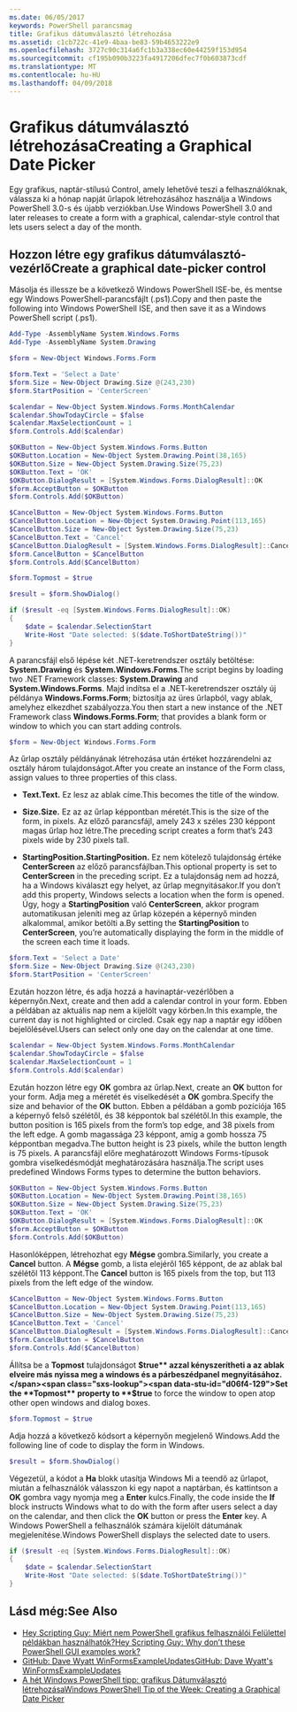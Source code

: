 ```yaml
---
ms.date: 06/05/2017
keywords: PowerShell parancsmag
title: Grafikus dátumválasztó létrehozása
ms.assetid: c1cb722c-41e9-4baa-be83-59b4653222e9
ms.openlocfilehash: 3727c90c314a6fc1b3a338ec60e44259f153d954
ms.sourcegitcommit: cf195b090b3223fa4917206dfec7f0b603873cdf
ms.translationtype: MT
ms.contentlocale: hu-HU
ms.lasthandoff: 04/09/2018
---
```

# <a name="creating-a-graphical-date-picker"></a><span data-ttu-id="d06f4-103">Grafikus dátumválasztó létrehozása</span><span class="sxs-lookup"><span data-stu-id="d06f4-103">Creating a Graphical Date Picker</span></span>

<span data-ttu-id="d06f4-104">Egy grafikus, naptár-stílusú Control, amely lehetővé teszi a felhasználóknak, válassza ki a hónap napját űrlapok létrehozásához használja a Windows PowerShell 3.0-s és újabb verziókban.</span><span class="sxs-lookup"><span data-stu-id="d06f4-104">Use Windows PowerShell 3.0 and later releases to create a form with a graphical, calendar-style control that lets users select a day of the month.</span></span>

## <a name="create-a-graphical-date-picker-control"></a><span data-ttu-id="d06f4-105">Hozzon létre egy grafikus dátumválasztó-vezérlő</span><span class="sxs-lookup"><span data-stu-id="d06f4-105">Create a graphical date-picker control</span></span>

<span data-ttu-id="d06f4-106">Másolja és illessze be a következő Windows PowerShell ISE-be, és mentse egy Windows PowerShell-parancsfájlt (.ps1).</span><span class="sxs-lookup"><span data-stu-id="d06f4-106">Copy and then paste the following into Windows PowerShell ISE, and then save it as a Windows PowerShell script (.ps1).</span></span>

```powershell
Add-Type -AssemblyName System.Windows.Forms
Add-Type -AssemblyName System.Drawing

$form = New-Object Windows.Forms.Form

$form.Text = 'Select a Date'
$form.Size = New-Object Drawing.Size @(243,230)
$form.StartPosition = 'CenterScreen'

$calendar = New-Object System.Windows.Forms.MonthCalendar
$calendar.ShowTodayCircle = $false
$calendar.MaxSelectionCount = 1
$form.Controls.Add($calendar)

$OKButton = New-Object System.Windows.Forms.Button
$OKButton.Location = New-Object System.Drawing.Point(38,165)
$OKButton.Size = New-Object System.Drawing.Size(75,23)
$OKButton.Text = 'OK'
$OKButton.DialogResult = [System.Windows.Forms.DialogResult]::OK
$form.AcceptButton = $OKButton
$form.Controls.Add($OKButton)

$CancelButton = New-Object System.Windows.Forms.Button
$CancelButton.Location = New-Object System.Drawing.Point(113,165)
$CancelButton.Size = New-Object System.Drawing.Size(75,23)
$CancelButton.Text = 'Cancel'
$CancelButton.DialogResult = [System.Windows.Forms.DialogResult]::Cancel
$form.CancelButton = $CancelButton
$form.Controls.Add($CancelButton)

$form.Topmost = $true

$result = $form.ShowDialog()

if ($result -eq [System.Windows.Forms.DialogResult]::OK)
{
    $date = $calendar.SelectionStart
    Write-Host "Date selected: $($date.ToShortDateString())"
}
```

<span data-ttu-id="d06f4-107">A parancsfájl első lépése két .NET-keretrendszer osztály betöltése: **System.Drawing** és **System.Windows.Forms**.</span><span class="sxs-lookup"><span data-stu-id="d06f4-107">The script begins by loading two .NET Framework classes: **System.Drawing** and **System.Windows.Forms**.</span></span> <span data-ttu-id="d06f4-108">Majd indítsa el a .NET-keretrendszer osztály új példánya **Windows.Forms.Form**; biztosítja az üres űrlapból, vagy ablak, amelyhez elkezdhet szabályozza.</span><span class="sxs-lookup"><span data-stu-id="d06f4-108">You then start a new instance of the .NET Framework class **Windows.Forms.Form**; that provides a blank form or window to which you can start adding controls.</span></span>

```powershell
$form = New-Object Windows.Forms.Form
```

<span data-ttu-id="d06f4-109">Az űrlap osztály példányának létrehozása után értéket hozzárendelni az osztály három tulajdonságot.</span><span class="sxs-lookup"><span data-stu-id="d06f4-109">After you create an instance of the Form class, assign values to three properties of this class.</span></span>

- <span data-ttu-id="d06f4-110">**Text.**</span><span class="sxs-lookup"><span data-stu-id="d06f4-110">**Text.**</span></span> <span data-ttu-id="d06f4-111">Ez lesz az ablak címe.</span><span class="sxs-lookup"><span data-stu-id="d06f4-111">This becomes the title of the window.</span></span>

- <span data-ttu-id="d06f4-112">**Size.**</span><span class="sxs-lookup"><span data-stu-id="d06f4-112">**Size.**</span></span> <span data-ttu-id="d06f4-113">Ez az az űrlap képpontban méretét.</span><span class="sxs-lookup"><span data-stu-id="d06f4-113">This is the size of the form, in pixels.</span></span> <span data-ttu-id="d06f4-114">Az előző parancsfájl, amely 243 x széles 230 képpont magas űrlap hoz létre.</span><span class="sxs-lookup"><span data-stu-id="d06f4-114">The preceding script creates a form that’s 243 pixels wide by 230 pixels tall.</span></span>

- <span data-ttu-id="d06f4-115">**StartingPosition.**</span><span class="sxs-lookup"><span data-stu-id="d06f4-115">**StartingPosition.**</span></span> <span data-ttu-id="d06f4-116">Ez nem kötelező tulajdonság értéke **CenterScreen** az előző parancsfájlban.</span><span class="sxs-lookup"><span data-stu-id="d06f4-116">This optional property is set to **CenterScreen** in the preceding script.</span></span> <span data-ttu-id="d06f4-117">Ez a tulajdonság nem ad hozzá, ha a Windows kiválaszt egy helyet, az űrlap megnyitásakor.</span><span class="sxs-lookup"><span data-stu-id="d06f4-117">If you don’t add this property, Windows selects a location when the form is opened.</span></span> <span data-ttu-id="d06f4-118">Úgy, hogy a **StartingPosition** való **CenterScreen**, akkor program automatikusan jeleníti meg az űrlap közepén a képernyő minden alkalommal, amikor betölti a.</span><span class="sxs-lookup"><span data-stu-id="d06f4-118">By setting the **StartingPosition** to **CenterScreen**, you’re automatically displaying the form in the middle of the screen each time it loads.</span></span>

```powershell
$form.Text = 'Select a Date'
$form.Size = New-Object Drawing.Size @(243,230)
$form.StartPosition = 'CenterScreen'
```

<span data-ttu-id="d06f4-119">Ezután hozzon létre, és adja hozzá a havinaptár-vezérlőben a képernyőn.</span><span class="sxs-lookup"><span data-stu-id="d06f4-119">Next, create and then add a calendar control in your form.</span></span> <span data-ttu-id="d06f4-120">Ebben a példában az aktuális nap nem a kijelölt vagy körben.</span><span class="sxs-lookup"><span data-stu-id="d06f4-120">In this example, the current day is not highlighted or circled.</span></span> <span data-ttu-id="d06f4-121">Csak egy nap a naptár egy időben bejelölésével.</span><span class="sxs-lookup"><span data-stu-id="d06f4-121">Users can select only one day on the calendar at one time.</span></span>

```powershell
$calendar = New-Object System.Windows.Forms.MonthCalendar
$calendar.ShowTodayCircle = $false
$calendar.MaxSelectionCount = 1
$form.Controls.Add($calendar)
```

<span data-ttu-id="d06f4-122">Ezután hozzon létre egy **OK** gombra az űrlap.</span><span class="sxs-lookup"><span data-stu-id="d06f4-122">Next, create an **OK** button for your form.</span></span> <span data-ttu-id="d06f4-123">Adja meg a méretét és viselkedését a **OK** gombra.</span><span class="sxs-lookup"><span data-stu-id="d06f4-123">Specify the size and behavior of the **OK** button.</span></span> <span data-ttu-id="d06f4-124">Ebben a példában a gomb pozíciója 165 a képernyő felső szélétől, és 38 képpontok bal szélétől.</span><span class="sxs-lookup"><span data-stu-id="d06f4-124">In this example, the button position is 165 pixels from the form’s top edge, and 38 pixels from the left edge.</span></span> <span data-ttu-id="d06f4-125">A gomb magassága 23 képpont, amíg a gomb hossza 75 képpontban megadva.</span><span class="sxs-lookup"><span data-stu-id="d06f4-125">The button height is 23 pixels, while the button length is 75 pixels.</span></span> <span data-ttu-id="d06f4-126">A parancsfájl előre meghatározott Windows Forms-típusok gombra viselkedésmódját meghatározására használja.</span><span class="sxs-lookup"><span data-stu-id="d06f4-126">The script uses predefined Windows Forms types to determine the button behaviors.</span></span>

```powershell
$OKButton = New-Object System.Windows.Forms.Button
$OKButton.Location = New-Object System.Drawing.Point(38,165)
$OKButton.Size = New-Object System.Drawing.Size(75,23)
$OKButton.Text = 'OK'
$OKButton.DialogResult = [System.Windows.Forms.DialogResult]::OK
$form.AcceptButton = $OKButton
$form.Controls.Add($OKButton)
```

<span data-ttu-id="d06f4-127">Hasonlóképpen, létrehozhat egy **Mégse** gombra.</span><span class="sxs-lookup"><span data-stu-id="d06f4-127">Similarly, you create a **Cancel** button.</span></span> <span data-ttu-id="d06f4-128">A **Mégse** gomb, a lista elejéről 165 képpont, de az ablak bal szélétől 113 képpont.</span><span class="sxs-lookup"><span data-stu-id="d06f4-128">The **Cancel** button is 165 pixels from the top, but 113 pixels from the left edge of the window.</span></span>

```powershell
$CancelButton = New-Object System.Windows.Forms.Button
$CancelButton.Location = New-Object System.Drawing.Point(113,165)
$CancelButton.Size = New-Object System.Drawing.Size(75,23)
$CancelButton.Text = 'Cancel'
$CancelButton.DialogResult = [System.Windows.Forms.DialogResult]::Cancel
$form.CancelButton = $CancelButton
$form.Controls.Add($CancelButton)
```

<span data-ttu-id="d06f4-129">Állítsa be a **Topmost** tulajdonságot **$true** azzal kényszerítheti a az ablak elveire más nyissa meg a windows és a párbeszédpanel megnyitásához.</span><span class="sxs-lookup"><span data-stu-id="d06f4-129">Set the **Topmost** property to **$true** to force the window to open atop other open windows and dialog boxes.</span></span>

```powershell
$form.Topmost = $true
```

<span data-ttu-id="d06f4-130">Adja hozzá a következő kódsort a képernyőn megjelenő Windows.</span><span class="sxs-lookup"><span data-stu-id="d06f4-130">Add the following line of code to display the form in Windows.</span></span>

```powershell
$result = $form.ShowDialog()
```

<span data-ttu-id="d06f4-131">Végezetül, a kódot a **Ha** blokk utasítja Windows Mi a teendő az űrlapot, miután a felhasználók válasszon ki egy napot a naptárban, és kattintson a **OK** gombra vagy nyomja meg a **Enter** kulcs.</span><span class="sxs-lookup"><span data-stu-id="d06f4-131">Finally, the code inside the **If** block instructs Windows what to do with the form after users select a day on the calendar, and then click the **OK** button or press the **Enter** key.</span></span> <span data-ttu-id="d06f4-132">A Windows PowerShell a felhasználók számára kijelölt dátumának megjelenítése.</span><span class="sxs-lookup"><span data-stu-id="d06f4-132">Windows PowerShell displays the selected date to users.</span></span>

```powershell
if ($result -eq [System.Windows.Forms.DialogResult]::OK)
{
    $date = $calendar.SelectionStart
    Write-Host "Date selected: $($date.ToShortDateString())"
}
```

## <a name="see-also"></a><span data-ttu-id="d06f4-133">Lásd még:</span><span class="sxs-lookup"><span data-stu-id="d06f4-133">See Also</span></span>

- [<span data-ttu-id="d06f4-134">Hey Scripting Guy: Miért nem PowerShell grafikus felhasználói Felülettel példákban használhatók?</span><span class="sxs-lookup"><span data-stu-id="d06f4-134">Hey Scripting Guy:  Why don’t these PowerShell GUI examples work?</span></span>](http://go.microsoft.com/fwlink/?LinkId=506644)
- [<span data-ttu-id="d06f4-135">GitHub: Dave Wyatt WinFormsExampleUpdates</span><span class="sxs-lookup"><span data-stu-id="d06f4-135">GitHub: Dave Wyatt's WinFormsExampleUpdates</span></span>](https://github.com/dlwyatt/WinFormsExampleUpdates)
- [<span data-ttu-id="d06f4-136">A hét Windows PowerShell tipp: grafikus Dátumválasztó létrehozása</span><span class="sxs-lookup"><span data-stu-id="d06f4-136">Windows PowerShell Tip of the Week:  Creating a Graphical Date Picker</span></span>](http://technet.microsoft.com/library/ff730942.aspx)